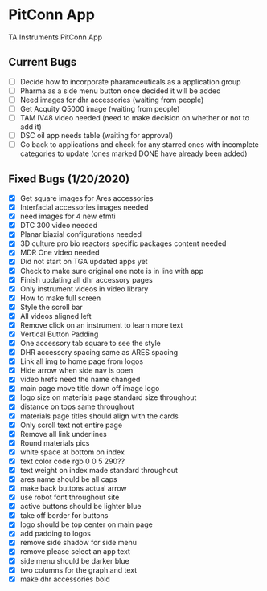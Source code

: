 # PitConn App
 TA Instruments PitConn App
 ## Current Bugs
 - [ ] Decide how to incorporate pharamceuticals as a application group
 - [ ] Pharma as a side menu button once decided it will be added
 - [ ] Need images for dhr accessories (waiting from people)
 - [ ] Get Acquity Q5000 image (waiting from people)
 - [ ] TAM IV48 video needed (need to make decision on whether or not to add it)
 - [ ] DSC oil app needs table (waiting for approval)
 - [ ] Go back to applications and check for any starred ones with incomplete categories to update (ones marked DONE have already been added)
 ## Fixed Bugs (1/20/2020)
  - [x] Get square images for Ares accessories
  - [x] Interfacial accessories images needed
  - [x] need images for 4 new efmti
  - [x] DTC 300 video needed
  - [x] Planar biaxial configurations needed
  - [x] 3D culture pro bio reactors specific packages content needed
  - [x] MDR One video needed
  - [x] Did not start on TGA updated apps yet
 - [x] Check to make sure original one note is in line with app
  - [x] Finish updating all dhr accessory pages
 - [x] Only instrument videos in video library
 - [x] How to make full screen
 - [x] Style the scroll bar
 - [x] All videos aligned left
 - [x] Remove click on an instrument to learn more text
 - [x] Vertical Button Padding
 - [x] One accessory tab square to see the style
 - [x] DHR accessory spacing same as ARES spacing
 - [x] Link all img to home page from logos
 - [x] Hide arrow when side nav is open
 - [x] video hrefs need the name changed
 - [x] main page move title down off image logo
 - [x] logo size on materials page standard size throughout
 - [x] distance on tops same throughout
 - [x] materials page titles should align with the cards
 - [x] Only scroll text not entire page
 - [x] Remove all link underlines
 - [x] Round materials pics
 - [x] white space at bottom on index 
 - [x] text color code rgb 0 0 5 290??
 - [x] text weight on index made standard throughout
 - [x] ares name should be all caps
 - [x] make back buttons actual arrow
 - [x] use robot font throughout site
 - [x] active buttons should be lighter blue
 - [x] take off border for buttons
 - [x] logo should be top center on main page
 - [x] add padding to logos
 - [x] remove side shadow for side menu
 - [x] remove please select an app text
 - [x] side menu should be darker blue
 - [x] two columns for the graph and text
 - [x] make dhr accessories bold
